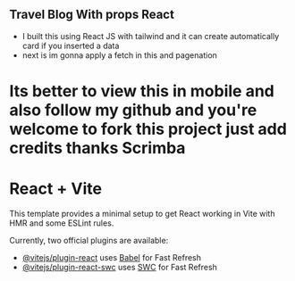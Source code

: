 ## Travel Blog With props React
 -  I built this using React JS with tailwind and it can create automatically card if you inserted a data
 -  next is im gonna apply a fetch in this and pagenation
# Its better to view this in mobile and also follow my github and you're welcome to fork this project just add credits thanks Scrimba 


# React + Vite

This template provides a minimal setup to get React working in Vite with HMR and some ESLint rules.

Currently, two official plugins are available:

- [@vitejs/plugin-react](https://github.com/vitejs/vite-plugin-react/blob/main/packages/plugin-react/README.md) uses [Babel](https://babeljs.io/) for Fast Refresh
- [@vitejs/plugin-react-swc](https://github.com/vitejs/vite-plugin-react-swc) uses [SWC](https://swc.rs/) for Fast Refresh
